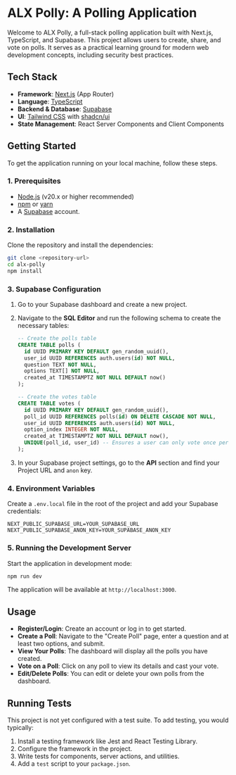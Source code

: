 # ALX Polly: A Polling Application

Welcome to ALX Polly, a full-stack polling application built with Next.js, TypeScript, and Supabase. This project allows users to create, share, and vote on polls. It serves as a practical learning ground for modern web development concepts, including security best practices.

## Tech Stack

-   **Framework**: [Next.js](https://nextjs.org/) (App Router)
-   **Language**: [TypeScript](https://www.typescriptlang.org/)
-   **Backend & Database**: [Supabase](https://supabase.io/)
-   **UI**: [Tailwind CSS](https://tailwindcss.com/) with [shadcn/ui](https://ui.shadcn.com/)
-   **State Management**: React Server Components and Client Components

## Getting Started

To get the application running on your local machine, follow these steps.

### 1. Prerequisites

-   [Node.js](https://nodejs.org/) (v20.x or higher recommended)
-   [npm](https://www.npmjs.com/) or [yarn](https://yarnpkg.com/)
-   A [Supabase](https://supabase.io/) account.

### 2. Installation

Clone the repository and install the dependencies:

```bash
git clone <repository-url>
cd alx-polly
npm install
```

### 3. Supabase Configuration

1.  Go to your Supabase dashboard and create a new project.
2.  Navigate to the **SQL Editor** and run the following schema to create the necessary tables:

    ```sql
    -- Create the polls table
    CREATE TABLE polls (
      id UUID PRIMARY KEY DEFAULT gen_random_uuid(),
      user_id UUID REFERENCES auth.users(id) NOT NULL,
      question TEXT NOT NULL,
      options TEXT[] NOT NULL,
      created_at TIMESTAMPTZ NOT NULL DEFAULT now()
    );

    -- Create the votes table
    CREATE TABLE votes (
      id UUID PRIMARY KEY DEFAULT gen_random_uuid(),
      poll_id UUID REFERENCES polls(id) ON DELETE CASCADE NOT NULL,
      user_id UUID REFERENCES auth.users(id) NOT NULL,
      option_index INTEGER NOT NULL,
      created_at TIMESTAMPTZ NOT NULL DEFAULT now(),
      UNIQUE(poll_id, user_id) -- Ensures a user can only vote once per poll
    );
    ```

3.  In your Supabase project settings, go to the **API** section and find your Project URL and `anon` key.

### 4. Environment Variables

Create a `.env.local` file in the root of the project and add your Supabase credentials:

```
NEXT_PUBLIC_SUPABASE_URL=YOUR_SUPABASE_URL
NEXT_PUBLIC_SUPABASE_ANON_KEY=YOUR_SUPABASE_ANON_KEY
```

### 5. Running the Development Server

Start the application in development mode:

```bash
npm run dev
```

The application will be available at `http://localhost:3000`.

## Usage

-   **Register/Login**: Create an account or log in to get started.
-   **Create a Poll**: Navigate to the "Create Poll" page, enter a question and at least two options, and submit.
-   **View Your Polls**: The dashboard will display all the polls you have created.
-   **Vote on a Poll**: Click on any poll to view its details and cast your vote.
-   **Edit/Delete Polls**: You can edit or delete your own polls from the dashboard.

## Running Tests

This project is not yet configured with a test suite. To add testing, you would typically:

1.  Install a testing framework like Jest and React Testing Library.
2.  Configure the framework in the project.
3.  Write tests for components, server actions, and utilities.
4.  Add a `test` script to your `package.json`.